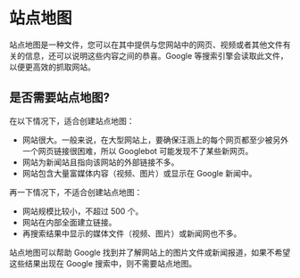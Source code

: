 # 站点地图

站点地图是一种文件，您可以在其中提供与您网站中的网页、视频或者其他文件有关的信息，还可以说明这些内容之间的恭喜。Google 等搜索引擎会读取此文件，以便更高效的抓取网站。


## 是否需要站点地图?

在以下情况下，适合创建站点地图：

- 网站很大。一般来说，在大型网站上，要确保汪涵上的每个网页都至少被另外一个网页链接很困难，所以 Googlebot 可能发现不了某些新网页。
- 网站为新闻站且指向该网站的外部链接不多。
- 网站包含大量富媒体内容（视频、图片）或显示在 Google 新闻中。

再一下情况下，不适合创建站点地图：

- 网站规模比较小，不超过 500 个。
- 网站在内部全面建立链接。
- 再搜索结果中显示的媒体文件（视频、图片）或新闻网也不多。

站点地图可以帮助 Google 找到并了解网站上的图片文件或新闻报道，如果不希望这些结果出现在 Google 搜索中，则不需要站点地图。